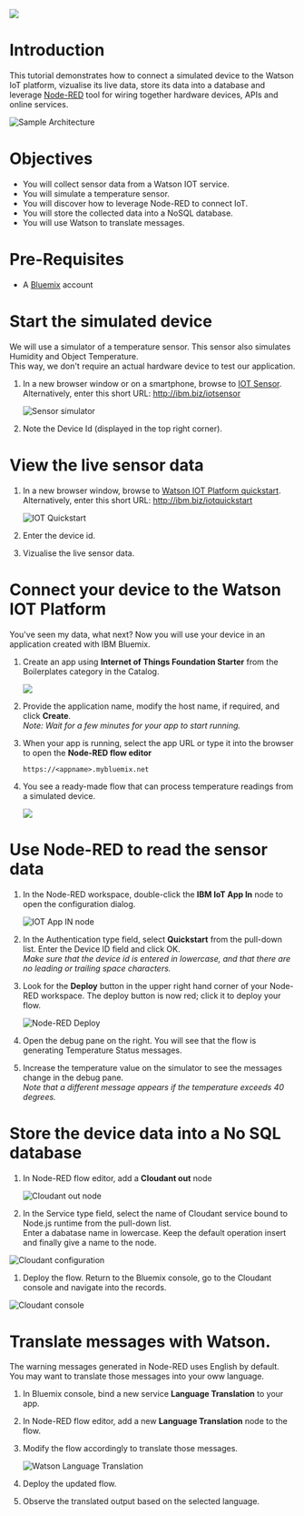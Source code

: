 ![](/lionelmace/bluemix-pot/raw/master/labs/Lab%203%20-%20Connect%20your%20Devices%20with%20IOT%20Platform/images/iotp_icon_64.png)

# Introduction

This tutorial demonstrates how to connect a simulated device to the Watson IoT platform, vizualise its live data, store its data into a database and leverage [Node-RED](http://www.nodered.org) tool for wiring together hardware devices, APIs and online services.

  ![Sample Architecture](/lionelmace/bluemix-pot/raw/master/labs/Lab%203%20-%20Connect%20your%20Devices%20with%20IOT%20Platform/images/iot-architecture.png)


# Objectives
* You will collect sensor data from a Watson IOT service.
* You will simulate a temperature sensor.
* You will discover how to leverage Node-RED to connect IoT.
* You will store the collected data into a NoSQL database.
* You will use Watson to translate messages.


# Pre-Requisites
* A [Bluemix](http://www.bluemix.net) account


# Start the simulated device

We will use a simulator of a temperature sensor. This sensor also simulates Humidity and Object Temperature.<br />
This way, we don't require an actual hardware device to test our application.

1. In a new browser window or on a smartphone, browse to [IOT Sensor](http://quickstart.internetofthings.ibmcloud.com/iotsensor).
<br />Alternatively, enter this short URL: http://ibm.biz/iotsensor

    ![Sensor simulator](/lionelmace/bluemix-pot/raw/master/labs/Lab%203%20-%20Connect%20your%20Devices%20with%20IOT%20Platform/images/smarphone-iotsensor.png)

1. Note the Device Id (displayed in the top right corner).


# View the live sensor data

1. In a new browser window, browse to [Watson IOT Platform quickstart](https://quickstart.internetofthings.ibmcloud.com).
<br />Alternatively, enter this short URL: http://ibm.biz/iotquickstart

    ![IOT Quickstart](/lionelmace/bluemix-pot/raw/master/labs/Lab%203%20-%20Connect%20your%20Devices%20with%20IOT%20Platform/images/iot-quickstart.png)
    
1. Enter the device id. 

1. Vizualise the live sensor data. 


# Connect your device to the Watson IOT Platform

You've seen my data, what next? Now you will use your device in an application created with IBM Bluemix.

1. Create an app using **Internet of Things Foundation Starter** from the Boilerplates category in the Catalog.

    ![](/lionelmace/bluemix-pot/raw/master/labs/Lab%203%20-%20Connect%20your%20Devices%20with%20IOT%20Platform/images/boilerplate-iotstarter.png)

1. Provide the application name, modify the host name, if required, and click **Create**.
<br /> *Note: Wait for a few minutes for your app to start running.*

1. When your app is running, select the app URL or type it into the browser to open the **Node-RED flow editor**

    ```
    https://<appname>.mybluemix.net
    ```

1. You see a ready-made flow that can process temperature readings from a simulated device.

    ![](/lionelmace/bluemix-pot/raw/master/labs/Lab%203%20-%20Connect%20your%20Devices%20with%20IOT%20Platform/images/nodered-defaultflow.png)

# Use Node-RED to read the sensor data

1. In the Node-RED workspace, double-click the **IBM IoT App In** node to open the configuration dialog.

    ![IOT App IN node](/lionelmace/bluemix-pot/raw/master/labs/Lab%203%20-%20Connect%20your%20Devices%20with%20IOT%20Platform/images/iot-appnode.png)

1. In the Authentication type field, select **Quickstart** from the pull-down list. Enter the Device ID field and click OK.
<br />*Make sure that the device id is entered in lowercase, and that there are no leading or trailing space characters.*

1. Look for the **Deploy** button in the upper right hand corner of your Node-RED workspace. The deploy button is now red; click it to deploy your flow.

    ![Node-RED Deploy](/lionelmace/bluemix-pot/raw/master/labs/Lab%203%20-%20Connect%20your%20Devices%20with%20IOT%20Platform/images/nodered-deploy.png)
 
1. Open the debug pane on the right. You will see that the flow is generating Temperature Status messages.

1. Increase the temperature value on the simulator to see the messages change in the debug pane. 
<br /> *Note that a different message appears if the temperature exceeds 40 degrees.*

# Store the device data into a No SQL database

1. In Node-RED flow editor, add a **Cloudant out** node 

    ![Cloudant out node](/lionelmace/bluemix-pot/raw/master/labs/Lab%203%20-%20Connect%20your%20Devices%20with%20IOT%20Platform/images/nodered-cloudant.png)

1. In the Service type field, select the name of Cloudant service bound to Node.js runtime from the pull-down list.
<br />Enter a dabatase name in lowercase. Keep the default operation insert and finally give a name to the node.

  ![Cloudant configuration](/lionelmace/bluemix-pot/raw/master/labs/Lab%203%20-%20Connect%20your%20Devices%20with%20IOT%20Platform/images/nodered-cloudantconfig.png)

1. Deploy the flow. Return to the Bluemix console, go to the Cloudant console and navigate into the records.

  ![Cloudant console](/lionelmace/bluemix-pot/raw/master/labs/Lab%203%20-%20Connect%20your%20Devices%20with%20IOT%20Platform/images/cloudant-console.png)

# Translate messages with Watson.

The warning messages generated in Node-RED uses English by default. You may want to translate those messages into your oww language.

1. In Bluemix console, bind a new service **Language Translation** to your app.

1. In Node-RED flow editor, add a new **Language Translation** node to the flow.

1. Modify the flow accordingly to translate those messages.

    ![Watson Language Translation](/lionelmace/bluemix-pot/raw/master/labs/Lab%203%20-%20Connect%20your%20Devices%20with%20IOT%20Platform/images/nodered-translationflow.png)

1. Deploy the updated flow. 

1. Observe the translated output based on the selected language.

